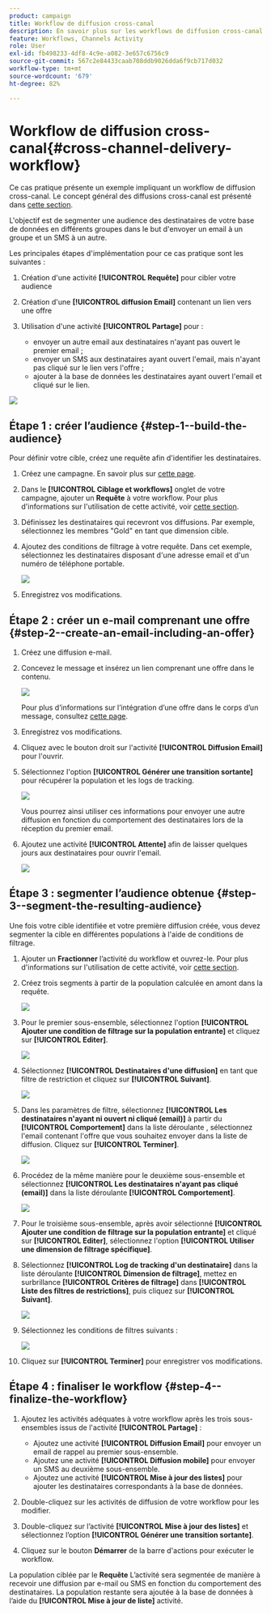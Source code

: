 ```yaml
---
product: campaign
title: Workflow de diffusion cross-canal
description: En savoir plus sur les workflows de diffusion cross-canal
feature: Workflows, Channels Activity
role: User
exl-id: fb498233-4df8-4c9e-a082-3e657c6756c9
source-git-commit: 567c2e84433caab708ddb9026dda6f9cb717d032
workflow-type: tm+mt
source-wordcount: '679'
ht-degree: 82%

---
```


# Workflow de diffusion cross-canal{#cross-channel-delivery-workflow}

Ce cas pratique présente un exemple impliquant un workflow de diffusion cross-canal. Le concept général des diffusions cross-canal est présenté dans [cette section](cross-channel-deliveries.md).

L&#39;objectif est de segmenter une audience des destinataires de votre base de données en différents groupes dans le but d&#39;envoyer un email à un groupe et un SMS à un autre.

Les principales étapes d&#39;implémentation pour ce cas pratique sont les suivantes :

1. Création d&#39;une activité **[!UICONTROL Requête]** pour cibler votre audience
1. Création d&#39;une **[!UICONTROL diffusion Email]** contenant un lien vers une offre
1. Utilisation d&#39;une activité **[!UICONTROL Partage]** pour :

   * envoyer un autre email aux destinataires n&#39;ayant pas ouvert le premier email ;
   * envoyer un SMS aux destinataires ayant ouvert l&#39;email, mais n&#39;ayant pas cliqué sur le lien vers l&#39;offre ;
   * ajouter à la base de données les destinataires ayant ouvert l&#39;email et cliqué sur le lien.

![](assets/wkf_cross-channel_7.png)

## Étape 1 : créer l’audience {#step-1--build-the-audience}

Pour définir votre cible, créez une requête afin d&#39;identifier les destinataires.

1. Créez une campagne. En savoir plus sur [cette page](../campaigns/marketing-campaign-create.md).
1. Dans le **[!UICONTROL Ciblage et workflows]** onglet de votre campagne, ajouter un **Requête** à votre workflow. Pour plus d&#39;informations sur l&#39;utilisation de cette activité, voir [cette section](query.md).
1. Définissez les destinataires qui recevront vos diffusions. Par exemple, sélectionnez les membres &quot;Gold&quot; en tant que dimension cible.
1. Ajoutez des conditions de filtrage à votre requête. Dans cet exemple, sélectionnez les destinataires disposant d&#39;une adresse email et d&#39;un numéro de téléphone portable.

   ![](assets/wkf_cross-channel_3.png)

1. Enregistrez vos modifications.

## Étape 2 : créer un e-mail comprenant une offre {#step-2--create-an-email-including-an-offer}

1. Créez une diffusion e-mail.
1. Concevez le message et insérez un lien comprenant une offre dans le contenu.

   ![](assets/wkf_cross-channel_1.png)

   Pour plus d’informations sur l’intégration d’une offre dans le corps d’un message, consultez [cette page](../../v8/send/email.md).

1. Enregistrez vos modifications.
1. Cliquez avec le bouton droit sur l&#39;activité **[!UICONTROL Diffusion Email]** pour l&#39;ouvrir.
1. Sélectionnez l&#39;option **[!UICONTROL Générer une transition sortante]** pour récupérer la population et les logs de tracking.

   ![](assets/wkf_cross-channel_2.png)

   Vous pourrez ainsi utiliser ces informations pour envoyer une autre diffusion en fonction du comportement des destinataires lors de la réception du premier email.

1. Ajoutez une activité **[!UICONTROL Attente]** afin de laisser quelques jours aux destinataires pour ouvrir l&#39;email.

   ![](assets/wkf_cross-channel_4.png)

## Étape 3 : segmenter l’audience obtenue {#step-3--segment-the-resulting-audience}

Une fois votre cible identifiée et votre première diffusion créée, vous devez segmenter la cible en différentes populations à l&#39;aide de conditions de filtrage.

1. Ajouter un **Fractionner** l’activité du workflow et ouvrez-le. Pour plus d&#39;informations sur l&#39;utilisation de cette activité, voir [cette section](split.md).
1. Créez trois segments à partir de la population calculée en amont dans la requête.

   ![](assets/wkf_cross-channel_6.png)

1. Pour le premier sous-ensemble, sélectionnez l&#39;option **[!UICONTROL Ajouter une condition de filtrage sur la population entrante]** et cliquez sur **[!UICONTROL Editer]**.

   ![](assets/wkf_cross-channel_8.png)

1. Sélectionnez **[!UICONTROL Destinataires d&#39;une diffusion]** en tant que filtre de restriction et cliquez sur **[!UICONTROL Suivant]**.

   ![](assets/wkf_cross-channel_9.png)

1. Dans les paramètres de filtre, sélectionnez **[!UICONTROL Les destinataires n&#39;ayant ni ouvert ni cliqué (email)]** à partir du **[!UICONTROL Comportement]** dans la liste déroulante , sélectionnez l&#39;email contenant l&#39;offre que vous souhaitez envoyer dans la liste de diffusion. Cliquez sur **[!UICONTROL Terminer]**.

   ![](assets/wkf_cross-channel_10.png)

1. Procédez de la même manière pour le deuxième sous-ensemble et sélectionnez **[!UICONTROL Les destinataires n&#39;ayant pas cliqué (email)]** dans la liste déroulante **[!UICONTROL Comportement]**.

   ![](assets/wkf_cross-channel_11.png)

1. Pour le troisième sous-ensemble, après avoir sélectionné **[!UICONTROL Ajouter une condition de filtrage sur la population entrante]** et cliqué sur **[!UICONTROL Editer]**, sélectionnez l&#39;option **[!UICONTROL Utiliser une dimension de filtrage spécifique]**.
1. Sélectionnez **[!UICONTROL Log de tracking d&#39;un destinataire]** dans la liste déroulante **[!UICONTROL Dimension de filtrage]**, mettez en surbrillance **[!UICONTROL Critères de filtrage]** dans **[!UICONTROL Liste des filtres de restrictions]**, puis cliquez sur **[!UICONTROL Suivant]**.

   ![](assets/wkf_cross-channel_12.png)

1. Sélectionnez les conditions de filtres suivants :

   ![](assets/wkf_cross-channel_13.png)

1. Cliquez sur **[!UICONTROL Terminer]** pour enregistrer vos modifications.

## Étape 4 : finaliser le workflow {#step-4--finalize-the-workflow}

1. Ajoutez les activités adéquates à votre workflow après les trois sous-ensembles issus de l&#39;activité **[!UICONTROL Partage]** :

   * Ajoutez une activité **[!UICONTROL Diffusion Email]** pour envoyer un email de rappel au premier sous-ensemble.
   * Ajoutez une activité **[!UICONTROL Diffusion mobile]** pour envoyer un SMS au deuxième sous-ensemble.
   * Ajoutez une activité **[!UICONTROL Mise à jour des listes]** pour ajouter les destinataires correspondants à la base de données.

1. Double-cliquez sur les activités de diffusion de votre workflow pour les modifier.
1. Double-cliquez sur l’activité **[!UICONTROL Mise à jour des listes]** et sélectionnez l’option **[!UICONTROL Générer une transition sortante]**.
1. Cliquez sur le bouton **Démarrer** de la barre d&#39;actions pour exécuter le workflow.

La population ciblée par le **Requête** L’activité sera segmentée de manière à recevoir une diffusion par e-mail ou SMS en fonction du comportement des destinataires. La population restante sera ajoutée à la base de données à l’aide du **[!UICONTROL Mise à jour de liste]** activité.
